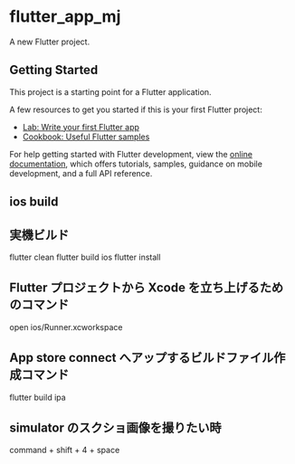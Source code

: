 # flutter_app_mj

A new Flutter project.

## Getting Started

This project is a starting point for a Flutter application.

A few resources to get you started if this is your first Flutter project:

- [Lab: Write your first Flutter app](https://docs.flutter.dev/get-started/codelab)
- [Cookbook: Useful Flutter samples](https://docs.flutter.dev/cookbook)

For help getting started with Flutter development, view the
[online documentation](https://docs.flutter.dev/), which offers tutorials,
samples, guidance on mobile development, and a full API reference.

## ios build

## 実機ビルド

flutter clean
flutter build ios
flutter install

## Flutter プロジェクトから Xcode を立ち上げるためのコマンド

open ios/Runner.xcworkspace

## App store connect へアップするビルドファイル作成コマンド

flutter build ipa

## simulator のスクショ画像を撮りたい時

command + shift + 4 + space
